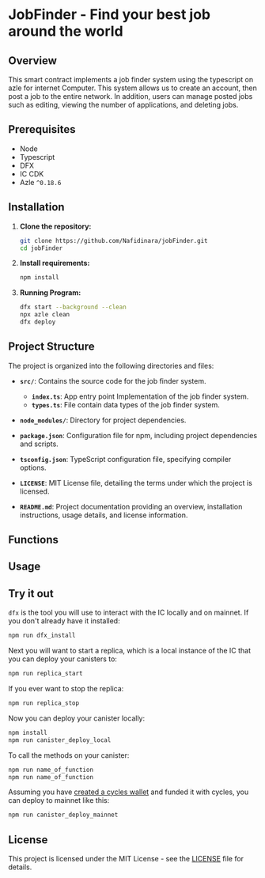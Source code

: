 # JobFinder - Find your best job around the world

## Overview

This smart contract implements a job finder system using the typescript on azle for internet Computer. This system
allows us to create an account, then post a job to the entire network. In addition, users can manage posted jobs such as
editing, viewing the number of applications, and deleting jobs.

## Prerequisites

- Node
- Typescript
- DFX
- IC CDK
- Azle `^0.18.6`

## Installation

1. **Clone the repository:**

    ```bash
    git clone https://github.com/Nafidinara/jobFinder.git
    cd jobFinder
    ```
2. **Install requirements:**

    ```bash
    npm install
    ```
2. **Running Program:**

    ```bash
    dfx start --background --clean
    npx azle clean
    dfx deploy
    ```

## Project Structure

The project is organized into the following directories and files:

- **`src/`**: Contains the source code for the job finder system.
    - **`index.ts`**: App entry point Implementation of the job finder system.
    - **`types.ts`**: File contain data types of the job finder system.

- **`node_modules/`**: Directory for project dependencies.

- **`package.json`**: Configuration file for npm, including project dependencies and scripts.

- **`tsconfig.json`**: TypeScript configuration file, specifying compiler options.

- **`LICENSE`**: MIT License file, detailing the terms under which the project is licensed.

- **`README.md`**: Project documentation providing an overview, installation instructions, usage details, and license
  information.

## Functions

## Usage

## Try it out

`dfx` is the tool you will use to interact with the IC locally and on mainnet. If you don't already have it installed:

```bash
npm run dfx_install
```

Next you will want to start a replica, which is a local instance of the IC that you can deploy your canisters to:

```bash
npm run replica_start
```

If you ever want to stop the replica:

```bash
npm run replica_stop
```

Now you can deploy your canister locally:

```bash
npm install
npm run canister_deploy_local
```

To call the methods on your canister:

```bash
npm run name_of_function
npm run name_of_function
```

Assuming you
have [created a cycles wallet](https://internetcomputer.org/docs/current/developer-docs/quickstart/network-quickstart)
and funded it with cycles, you can deploy to mainnet like this:

```bash
npm run canister_deploy_mainnet
```

## License

This project is licensed under the MIT License - see the [LICENSE](LICENSE) file for details.
